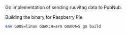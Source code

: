 Go implementation of sending ruuvitag data to PubNub.

Building the binary for Raspberry Pie 
```bash
env GOOS=linux GOARCH=arm GOARM=5 go build
```